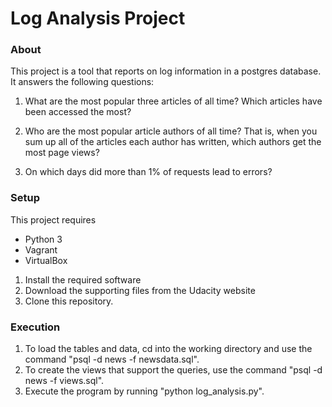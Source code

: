 # Log Analysis Project
### About
This project is a tool that reports on log information in a postgres database. It answers the following questions:

1. What are the most popular three articles of all time? Which articles have been accessed the most? 

2. Who are the most popular article authors of all time? That is, when you sum up all of the articles each author has written, which authors get the most page views? 

3. On which days did more than 1% of requests lead to errors? 

### Setup
This project requires
* Python 3
* Vagrant
* VirtualBox

1. Install the required software
2. Download the supporting files from the Udacity website
3. Clone this repository.

### Execution

1. To load the tables and data, cd into the working directory and use the command "psql -d news -f newsdata.sql".
2. To create the views that support the queries, use the command "psql -d news -f views.sql".
3. Execute the program by running "python log_analysis.py".
